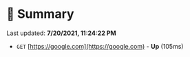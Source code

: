 # 📖 Summary
Last updated: **7/20/2021, 11:24:22 PM**

- `GET` [https://google.com](https://google.com) - **Up** (105ms)
